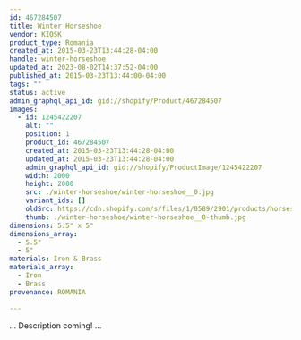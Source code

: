 ```yaml
---
id: 467284507
title: Winter Horseshoe
vendor: KIOSK
product_type: Romania
created_at: 2015-03-23T13:44:28-04:00
handle: winter-horseshoe
updated_at: 2023-08-02T14:37:52-04:00
published_at: 2015-03-23T13:44:00-04:00
tags: ""
status: active
admin_graphql_api_id: gid://shopify/Product/467284507
images:
  - id: 1245422207
    alt: ""
    position: 1
    product_id: 467284507
    created_at: 2015-03-23T13:44:28-04:00
    updated_at: 2015-03-23T13:44:28-04:00
    admin_graphql_api_id: gid://shopify/ProductImage/1245422207
    width: 2000
    height: 2000
    src: ./winter-horseshoe/winter-horseshoe__0.jpg
    variant_ids: []
    oldSrc: https://cdn.shopify.com/s/files/1/0589/2901/products/horseshoe_af230ee7-e4b8-4e12-ab8e-6dd8b33d493e.jpeg?v=1427132668
    thumb: ./winter-horseshoe/winter-horseshoe__0-thumb.jpg
dimensions: 5.5" x 5"
dimensions_array:
  - 5.5"
  - 5"
materials: Iron & Brass
materials_array:
  - Iron
  - Brass
provenance: ROMANIA

---
```


... Description coming! ...